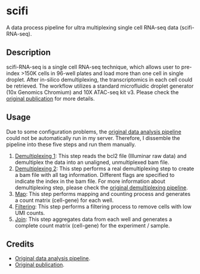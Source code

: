 # scifi
A data process pipeline for ultra multiplexing single cell RNA-seq data (scifi-RNA-seq).

## Description
scifi-RNA-seq is a single cell RNA-seq technique, which allows user to pre-index >150K cells in 96-well plates and load more than one cell in single droplet. After in-silico demultiplexing, the transcriptomics in each cell could be retrieved. The workflow utilizes a standard microfluidic droplet generator (10x Genomics Chromium) and 10X ATAC-seq kit v3. Please check the [original publication](https://www.nature.com/articles/s41592-021-01153-z) for more details.

## Usage
Due to some configuration problems, the [original data analysis pipeline](https://github.com/epigen/scifiRNA-seq) could not be automatically run in my server. Therefore, I dissemble the pipeline into these five steps and run them manually.

1. [Demultiplexing 1](./script/demultiplexing_1.sh): This step reads the bcl2 file (Illuminar raw data) and demultiplex the data into an unaligned, unmultiplexed bam file.
2. [Demultiplexing 2](./script/demultiplexing_2.sh): This step performs a real demultiplexing step to create a bam file with all tag information. Different flags are specified to indicate the index in the bam file. For more information about demultiplexing step, please check the [original demultiplexing pipeline](https://github.com/epigen/scifiRNA-seq/blob/main/demultiplexing_guide.rst).
3. [Map](./script/scifi_map.sh): This step performs mapping and counting process and generates a count matrix (cell-gene) for each well.
4. [Filtering](./script/scifi_filter.sh): This step performs a filtering process to remove cells with low UMI counts.
5. [Join](./script/scifi_join.sh): This step aggregates data from each well and generates a complete count matrix (cell-gene) for the experiment / sample.

## Credits
- [Original data analysis pipeline](https://github.com/epigen/scifiRNA-seq).
- [Original publication](https://www.nature.com/articles/s41592-021-01153-z).
